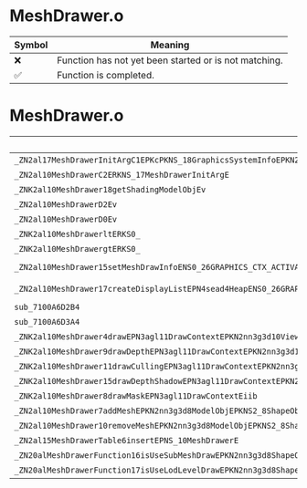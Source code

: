 # MeshDrawer.o
| Symbol | Meaning 
| ------------- | ------------- 
| :x: | Function has not yet been started or is not matching. 
| :white_check_mark: | Function is completed. 


# MeshDrawer.o
| Symbol (Mangled) | Symbol (Demangled) | Decompiled? |
| ------------- |  ------------- | ------------- |
| `_ZN2al17MeshDrawerInitArgC1EPKcPKNS_18GraphicsSystemInfoEPKN2nn3g3d8ModelObjEPKNS7_8ShapeObjEPNS_11ModelShaderEi` | `al::MeshDrawerInitArg::MeshDrawerInitArg(char const*,al::GraphicsSystemInfo const*,nn::g3d::ModelObj const*,nn::g3d::ShapeObj const*,al::ModelShader *,int)` | :x: |
| `_ZN2al10MeshDrawerC2ERKNS_17MeshDrawerInitArgE` | `al::MeshDrawer::MeshDrawer(al::MeshDrawerInitArg const&)` | :x: |
| `_ZNK2al10MeshDrawer18getShadingModelObjEv` | `al::MeshDrawer::getShadingModelObj(void)const` | :x: |
| `_ZN2al10MeshDrawerD2Ev` | `al::MeshDrawer::~MeshDrawer()` | :x: |
| `_ZN2al10MeshDrawerD0Ev` | `al::MeshDrawer::~MeshDrawer()` | :x: |
| `_ZNK2al10MeshDrawerltERKS0_` | `al::MeshDrawer::operator<(al::MeshDrawer const&)const` | :x: |
| `_ZNK2al10MeshDrawergtERKS0_` | `al::MeshDrawer::operator>(al::MeshDrawer const&)const` | :x: |
| `_ZN2al10MeshDrawer15setMeshDrawInfoENS0_26GRAPHICS_CTX_ACTIVATE_TYPEENS0_21TEXTURE_ACTIVATE_TYPEENS0_22MATERIAL_ACTIVATE_TYPEENS0_20SHADER_ACTIVATE_TYPEEPKNS_9ModelCtrlE` | `al::MeshDrawer::setMeshDrawInfo(al::MeshDrawer::GRAPHICS_CTX_ACTIVATE_TYPE,al::MeshDrawer::TEXTURE_ACTIVATE_TYPE,al::MeshDrawer::MATERIAL_ACTIVATE_TYPE,al::MeshDrawer::SHADER_ACTIVATE_TYPE,al::ModelCtrl const*)` | :x: |
| `_ZN2al10MeshDrawer17createDisplayListEPN4sead4HeapENS0_26GRAPHICS_CTX_ACTIVATE_TYPEENS0_21TEXTURE_ACTIVATE_TYPEENS0_22MATERIAL_ACTIVATE_TYPEENS0_20SHADER_ACTIVATE_TYPEEPKNS_9ModelCtrlE` | `al::MeshDrawer::createDisplayList(sead::Heap *,al::MeshDrawer::GRAPHICS_CTX_ACTIVATE_TYPE,al::MeshDrawer::TEXTURE_ACTIVATE_TYPE,al::MeshDrawer::MATERIAL_ACTIVATE_TYPE,al::MeshDrawer::SHADER_ACTIVATE_TYPE,al::ModelCtrl const*)` | :x: |
| `sub_7100A6D2B4` | `` | :x: |
| `sub_7100A6D3A4` | `` | :x: |
| `_ZNK2al10MeshDrawer4drawEPN3agl11DrawContextEPKN2nn3g3d10ViewVolumeEiiPNS_19ModelAdditionalInfoE` | `al::MeshDrawer::draw(agl::DrawContext *,nn::g3d::ViewVolume const*,int,int,al::ModelAdditionalInfo *)const` | :x: |
| `_ZNK2al10MeshDrawer9drawDepthEPN3agl11DrawContextEPKN2nn3g3d10ViewVolumeEiib` | `al::MeshDrawer::drawDepth(agl::DrawContext *,nn::g3d::ViewVolume const*,int,int,bool)const` | :x: |
| `_ZNK2al10MeshDrawer11drawCullingEPN3agl11DrawContextEPKN2nn3g3d10ViewVolumeEii` | `al::MeshDrawer::drawCulling(agl::DrawContext *,nn::g3d::ViewVolume const*,int,int)const` | :x: |
| `_ZNK2al10MeshDrawer15drawDepthShadowEPN3agl11DrawContextEPKN2nn3g3d10ViewVolumeEiiib` | `al::MeshDrawer::drawDepthShadow(agl::DrawContext *,nn::g3d::ViewVolume const*,int,int,int,bool)const` | :x: |
| `_ZNK2al10MeshDrawer8drawMaskEPN3agl11DrawContextEiib` | `al::MeshDrawer::drawMask(agl::DrawContext *,int,int,bool)const` | :x: |
| `_ZN2al10MeshDrawer7addMeshEPKN2nn3g3d8ModelObjEPKNS2_8ShapeObjEPNS_9ModelCtrlE` | `al::MeshDrawer::addMesh(nn::g3d::ModelObj const*,nn::g3d::ShapeObj const*,al::ModelCtrl *)` | :x: |
| `_ZN2al10MeshDrawer10removeMeshEPKN2nn3g3d8ModelObjEPKNS2_8ShapeObjE` | `al::MeshDrawer::removeMesh(nn::g3d::ModelObj const*,nn::g3d::ShapeObj const*)` | :x: |
| `_ZN2al15MeshDrawerTable6insertEPNS_10MeshDrawerE` | `al::MeshDrawerTable::insert(al::MeshDrawer *)` | :x: |
| `_ZN20alMeshDrawerFunction16isUseSubMeshDrawEPKN2nn3g3d8ShapeObjE` | `alMeshDrawerFunction::isUseSubMeshDraw(nn::g3d::ShapeObj const*)` | :x: |
| `_ZN20alMeshDrawerFunction17isUseLodLevelDrawEPKN2nn3g3d8ShapeObjE` | `alMeshDrawerFunction::isUseLodLevelDraw(nn::g3d::ShapeObj const*)` | :x: |
